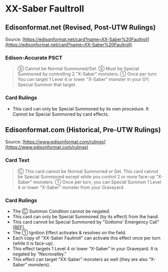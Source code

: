 # XX-Saber Faultroll

## Edisonformat.net (Revised, Post-UTW Rulings)

Source: [https://edisonformat.net/card?name=XX-Saber%20Faultroll](https://edisonformat.net/card?name=XX-Saber%20Faultroll)

### Edison-Accurate PSCT

> Ⓢ Cannot be Normal Summoned/Set.
> Ⓢ Must be Special Summoned by controlling 2 "X-Saber" monsters.
> ① Once per turn: You can target 1 Level 4 or lower "X-Saber" monster in your GY; Special Summon that target.

### Card Rulings

*   This card can only be Special Summoned by its own procedure.
It Cannot be Special Summoned by card effects.


## Edisonformat.com (Historical, Pre-UTW Rulings)

Source: [https://www.edisonformat.com/rulings](https://www.edisonformat.com/rulings)

### Card Text

> Ⓒ This card cannot be Normal Summoned or Set. This card cannot be Special Summoned except while you control 2 or more face-up "X-Saber" monsters. ① Once per turn, you can Special Summon 1 Level 4 or lower "X-Saber" monster from your Graveyard.

### Card Rulings

*   The Ⓒ Summon Condition cannot be negated.
*   This card can only be Special Summoned (by its effect) from the hand.
*   This card cannot be Special Summoned by "Gottoms' Emergency Call" \[[REF](https://www.pojo.biz/board/showthread.php?t=852661)\].
*   The ① Ignition Effect activates & resolves on the field.
*   Each copy of "XX-Saber Faultroll" can activate this effect once per turn (while it is face-up).
*   This effect targets 1 Level 4 or lower “X-Saber” in your Graveyard. It is negated by "Necrovalley."
*   This effect can target “XX-Saber” monsters as well (they are also “X-Saber” monsters).


